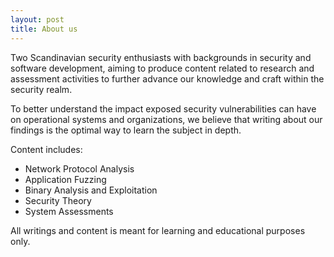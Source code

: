 ```yaml
---
layout: post
title: About us
---
```


Two Scandinavian security enthusiasts with backgrounds in security and software development, aiming to produce content related to research and assessment activities to further advance our knowledge and craft within the security realm. 

To better understand the impact exposed security vulnerabilities can have on operational systems and organizations, we believe that writing about our findings is the optimal way to learn the subject in depth. 

Content includes:
 - Network Protocol Analysis
 - Application Fuzzing
 - Binary Analysis and Exploitation
 - Security Theory
 - System Assessments

All writings and content is meant for learning and educational purposes only.
